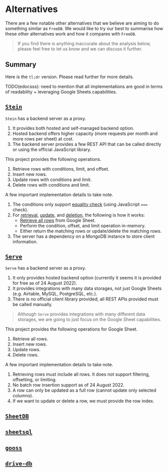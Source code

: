 # Alternatives

There are a few notable other alternatives that we believe are aiming to do something similar as `FreeDB`.
We would like to try our best to summarise how these other alternatives work and how it compares with `FreeDB`.

> If you find there is anything inaccurate about the analysis below,
> please feel free to let us know and we can discuss it further.

## Summary

Here is the `tl;dr` version. Please read further for more details.

TODO(edocsss): need to mention that all implementations are good in terms of readability + leveraging Google Sheets capabilities.

## [`Stein`](https://github.com/SteinHQ/Stein)

`Stein` has a backend server as a proxy.

1. It provides both hosted and self-managed backend option.
2. Hosted backend offers higher capacity (more requests per month and more rows per sheet) at cost.
3. The backend server provides a few REST API that can be called directly or using the official JavaScript library.

This project provides the following operations.

1. Retrieve rows with conditions, limit, and offset.
2. Insert new rows.
3. Update rows with conditions and limit.
4. Delete rows with conditions and limit.

A few important implementation details to take note.

1. The conditions only support [equality check](https://github.com/SteinHQ/Stein/blob/master/controllers/objectDoesMatch.js) (using JavaScript `===` check).
2. For [retrieval](https://github.com/SteinHQ/Stein/blob/master/controllers/readSheet.js), [update](https://github.com/SteinHQ/Stein/blob/master/controllers/editRow.js), and [deletion](https://github.com/SteinHQ/Stein/blob/master/controllers/deleteRow.js), the following is how it works:
   - [Retrieve all rows](https://github.com/SteinHQ/Stein/blob/master/controllers/retrieveSheet.js) from Google Sheet.
   - Perform the condition, offset, and limit operation in-memory.
   - Either return the matching rows or update/delete the matching rows.
3. The server has a dependency on a MongoDB instance to store client information.

### 

## [`Serve`](https://www.withserve.com/)

`Serve` has a backend server as a proxy.

1. It only provides hosted backend option (currently it seems it is provided for free as of 24 August 2022).
2. It provides integrations with many data storages, not just Google Sheets (e.g. Airtable, MySQL, PostgreSQL, etc.).
3. There is no official client library provided, all REST APIs provided must be called manually.

> Although `Serve` provides integrations with many different data storages, we are going to just
> focus on the Google Sheet capabilities.

This project provides the following operations for Google Sheet.

1. Retrieve all rows.
2. Insert new rows.
3. Update rows.
4. Delete rows.

A few important implementation details to take note.

1. Retrieving rows must include all rows. It does not support filtering, offsetting, or limiting.
2. No batch row insertion support as of 24 August 2022.
3. A row can only be updated as a full row (cannot update only selected columns).
4. If we want to update or delete a row, we must provide the row index.

## [`SheetDB`](https://sheetdb.io/)

## [`sheetsql`](https://github.com/joway/sheetsql)

## [`gooss`](https://github.com/Stuk/gooss)

## [`drive-db`](https://github.com/franciscop/drive-db)
